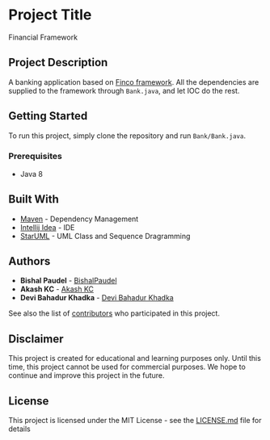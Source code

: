 # Project Title

Financial Framework

## Project Description

A banking application based on [Finco framework](https://github.com/bishalpaudel/FinCo). All the dependencies are supplied to the framework through `Bank.java`, and let IOC do the rest. 

## Getting Started

To run this project, simply clone the repository and run `Bank/Bank.java`.

### Prerequisites

* Java 8

## Built With

* [Maven](https://maven.apache.org/) - Dependency Management
* [Intellij Idea](https://www.jetbrains.com/idea/) - IDE
* [StarUML](http://staruml.io/) - UML Class and Sequence Dragramming

## Authors

* **Bishal Paudel** - [BishalPaudel](https://github.com/bishalpaudel)
* **Akash KC** - [Akash KC](https://github.com/bishalpaudel)
* **Devi Bahadur Khadka** - [Devi Bahadur Khadka](https://github.com/bishalpaudel)

See also the list of [contributors](https://github.com/bishalpaudel/BankApp/contributors) who participated in this project.

## Disclaimer
This project is created for educational and learning purposes only. Until this time, this project cannot be used for commercial purposes. We hope to continue and improve this project in the future.

## License

This project is licensed under the MIT License - see the [LICENSE.md](LICENSE.md) file for details